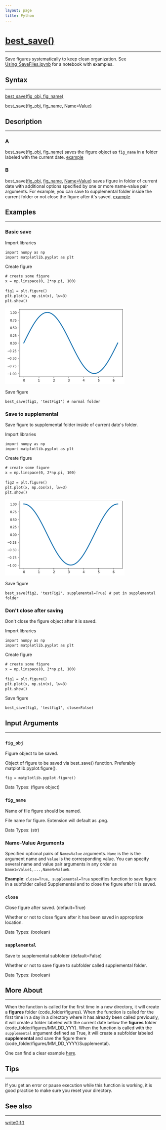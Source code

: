 ```yaml
---
layout: page
title: Python
---
```


# [best_save()](https://github.com/tulimid1/savingFiles-py/blob/main/best_save.py)
---

Save figures systematically to keep clean organization. See [Using_SaveFiles.ipynb](https://github.com/tulimid1/savingFiles-py/blob/main/Using_SaveFiles.ipynb) for a notebook with examples. 

## Syntax
---

[best_save(fig_obj, fig_name)](#a)

[best_save(fig_obj, fig_name, Name=Value)](#b)

## Description
---
### A
best_save([fig_obj](#fig_obj), [fig_name](#fig_name)) saves the figure object as `fig_name` in a folder labeled with the current date. [example](#basic-save)

### B 
best_save([fig_obj](#fig_obj), [fig_name](#fig_name), [Name=Value](#name-value-arguments)) saves figure in folder of current date with additional options specified by one or more name-value pair arguments. For example, you can save to supplemental folder inside the current folder or not close the figure after it's saved. [example](#save-to-supplemental)

## Examples 
---
### Basic save
Import libraries 

    import numpy as np 
    import matplotlib.pyplot as plt
    
Create figure
    
    # create some figure 
    x = np.linspace(0, 2*np.pi, 100)

    fig1 = plt.figure()
    plt.plot(x, np.sin(x), lw=3)
    plt.show()

![FIG1](/assets/testFig1.png)

Save figure 

    best_save(fig1, 'testFig1') # normal folder 

### Save to supplemental
Save figure to supplemental folder inside of current date's folder.

Import libraries 

    import numpy as np 
    import matplotlib.pyplot as plt
    
Create figure
    
    # create some figure 
    x = np.linspace(0, 2*np.pi, 100)

    fig2 = plt.figure()
    plt.plot(x, np.cos(x), lw=3)
    plt.show()

![FIG2](/assets/testFig2.png)

Save figure 

    best_save(fig2, 'testFig2', supplemental=True) # put in supplemental folder  

### Don't close after saving 
Don't close the figure object after it is saved.

Import libraries 

    import numpy as np 
    import matplotlib.pyplot as plt
    
Create figure
    
    # create some figure 
    x = np.linspace(0, 2*np.pi, 100)

    fig1 = plt.figure()
    plt.plot(x, np.sin(x), lw=3)
    plt.show()

Save figure 

    best_save(fig1, 'testfig1', close=False)

## Input Arguments
---
### ```fig_obj```
Figure object to be saved. 

Object of figure to be saved via best_save() function. Preferably matplotlib.pyplot.figure(). 

    fig = matplotlib.pyplot.figure()

Data Types: (figure object)

### ```fig_name```
Name of file figure should be named. 

File name for figure. Extension will default as .png. 

Data Types: (str)

### Name-Value Arguments

Specified optional pairs of ```Name=Value``` arguments. ```Name``` is the is the argument name and ```Value``` is the corresponding value. You can specify several name and value pair arguments in any order as ```Name1=Value1,...,NameN=ValueN```. 

**Example**: ```close=True, supplemental=True``` specifies function to save figure in a subfolder called Supplemental and to close the figure after it is saved. 

### ```close```
Close figure after saved. (default=True)

Whether or not to close figure after it has been saved in appropriate location. 

Data Types: (boolean)

### ```supplemental```
Save to supplemental subfolder (default=False)

Whether or not to save figure to subfolder called supplemental folder. 

Data Types: (boolean)

## More About 
---

When the function is called for the first time in a new directory, it will create a **figures** folder (code_folder/figures).  When the function is called for the first time in a day in a directory where it has already been called previously, it will create a folder labeled with the current date below the **figures** folder (code_folder/figures/MM_DD_YYY). When the function is called with the `supplemental` argument defined as True, it will create a subfolder labeled **supplemental** and save the figure there (code_folder/figures/MM_DD_YYYY/Supplemental). 

One can find a clear example [here](https://github.com/tulimid1/savingFiles-py/tree/main/figures). 

## Tips 
---

If you get an error or pause execution while this function is working, it is good practice to make sure you reset your directory. 

## See also
---

[writeGif()](https://tulimid1.github.io/savingFiles-py/writeGif_py/)
